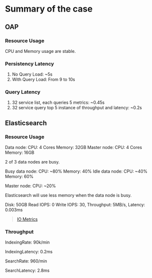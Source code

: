 # Summary of the case

## OAP

### Resource Usage

CPU and Memory usage are stable.

### Persistency Latency

1. No Query Load: ~5s
1. With Query Load: From 9 to 10s

### Query Latency

1. 32 service list, each queries 5 metrics: ~0.45s
2. 32 service query top 5 instance of throughput and latency: ~0.2s

## Elasticsearch

### Resource Usage

Data node: CPU: 4 Cores Memory: 32GB
Master node: CPU: 4 Cores Memory: 16GB

2 of 3 data nodes are busy.

Busy data node:
        CPU: ~80% Memory: 40%
Idle data node:
        CPU: ~40% Memory: 60%

Master node: CPU: ~20%

Elasticsearch will use less memory when the data node is busy.

Disk: 50GB
    Read IOPS: 0
    Write IOPS: 30, Throughput: 5MB/s, Latency: 0.003ms

> [IO Metrics](https://docs.aws.amazon.com/opensearch-service/latest/developerguide/managedomains-cloudwatchmetrics.html)

### Throughput

IndexingRate: 90k/min

IndexingLatency: 0.2ms

SearchRate: 960/min

SearchLatency: 2.8ms
